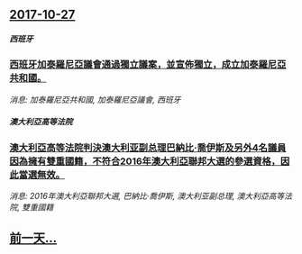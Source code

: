 ## [2017-10-27](/news/2017/10/27/index.md)

##### 西班牙
### [西班牙加泰羅尼亞議會通過獨立議案，並宣佈獨立，成立加泰羅尼亞共和國。](/news/2017/10/27/西班牙加泰羅尼亞議會通過獨立議案-並宣佈獨立-成立加泰羅尼亞共和國.md)
_消息: 加泰羅尼亞共和國, 加泰羅尼亞議會, 西班牙_

##### 澳大利亞高等法院
### [澳大利亞高等法院判決澳大利亚副总理巴納比·喬伊斯及另外4名議員因為擁有雙重國籍，不符合2016年澳大利亞聯邦大選的參選資格，因此當選無效。 ](/news/2017/10/27/澳大利亞高等法院判決澳大利亚副总理巴納比-喬伊斯及另外4名議員因為擁有雙重國籍-不符合2016年澳大利亞聯邦大選的參選資.md)
_消息: 2016年澳大利亞聯邦大選, 巴納比·喬伊斯, 澳大利亚副总理, 澳大利亞高等法院, 雙重國籍_

## [前一天...](/news/2017/10/26/index.md)

